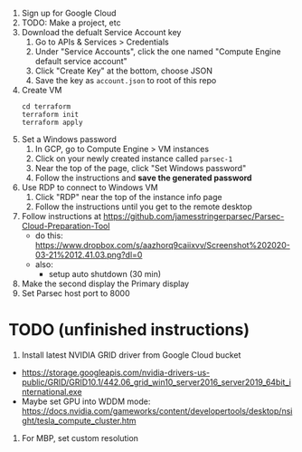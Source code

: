 1. Sign up for Google Cloud
1. TODO: Make a project, etc
1. Download the defualt Service Account key
    1. Go to APIs & Services > Credentials
    1. Under "Service Accounts", click the one named "Compute Engine default service account"
    1. Click "Create Key" at the bottom, choose JSON
    1. Save the key as `account.json` to root of this repo
1. Create VM
    ```
    cd terraform
    terraform init
    terraform apply
    ```
1. Set a Windows password
    1. In GCP, go to Compute Engine > VM instances
    1. Click on your newly created instance called `parsec-1`
    1. Near the top of the page, click "Set Windows password"
    1. Follow the instructions and **save the generated password**
1. Use RDP to connect to Windows VM
    1. Click "RDP" near the top of the instance info page
    1. Follow the instructions until you get to the remote desktop
1. Follow instructions at https://github.com/jamesstringerparsec/Parsec-Cloud-Preparation-Tool
    - do this: https://www.dropbox.com/s/aazhorq9caiixvv/Screenshot%202020-03-21%2012.41.03.png?dl=0
    - also:
        - setup auto shutdown (30 min)
1. Make the second display the Primary display
1. Set Parsec host port to 8000

TODO (unfinished instructions)
====
1. Install latest NVIDIA GRID driver from Google Cloud bucket
  - https://storage.googleapis.com/nvidia-drivers-us-public/GRID/GRID10.1/442.06_grid_win10_server2016_server2019_64bit_international.exe
  - Maybe set GPU into WDDM mode: https://docs.nvidia.com/gameworks/content/developertools/desktop/nsight/tesla_compute_cluster.htm
1. For MBP, set custom resolution

